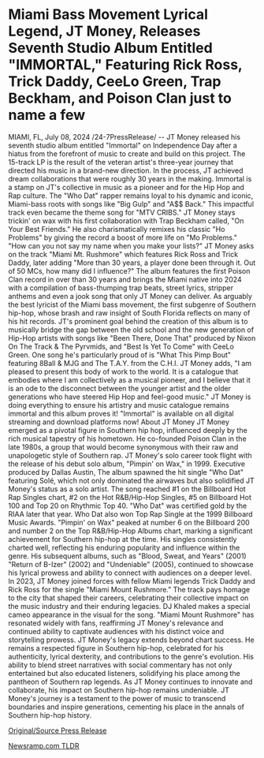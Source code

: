 # Miami Bass Movement Lyrical Legend, JT Money, Releases Seventh Studio Album Entitled "IMMORTAL," Featuring Rick Ross, Trick Daddy, CeeLo Green, Trap Beckham, and Poison Clan just to name a few

MIAMI, FL, July 08, 2024 /24-7PressRelease/ -- JT Money released his seventh studio album entitled "Immortal" on Independence Day after a hiatus from the forefront of music to create and build on this project. The 15-track LP is the result of the veteran artist's three-year journey that directed his music in a brand-new direction. In the process, JT achieved dream collaborations that were roughly 30 years in the making. Immortal is a stamp on JT's collective in music as a pioneer and for the Hip Hop and Rap culture.   The "Who Dat" rapper remains loyal to his dynamic and iconic, Miami-bass roots with songs like "Big Gulp" and "A$$ Back." This impactful track even became the theme song for "MTV CRIBS." JT Money stays trickin' on wax with his first collaboration with Trap Beckham called, "On Your Best Friends." He also charismatically remixes his classic "Ho Problems" by giving the record a boost of more life on "Mo Problems."   "How can you not say my name when you make your lists?" JT Money asks on the track "Miami Mt. Rushmore" which features Rick Ross and Trick Daddy, later adding "More than 30 years, a player done been through it. Out of 50 MCs, how many did I influence?"  The album features the first Poison Clan record in over than 30 years and brings the Miami native into 2024 with a compilation of bass-thumping trap beats, street lyrics, stripper anthems and even a jook song that only JT Money can deliver. As arguably the best lyricist of the Miami bass movement, the first subgenre of Southern hip-hop, whose brash and raw insight of South Florida reflects on many of his hit records.  JT's prominent goal behind the creation of this album is to musically bridge the gap between the old school and the new generation of Hip-Hop artists with songs like "Been There, Done That" produced by Nixon On The Track & The Pyrvmids, and "Best Is Yet To Come" with CeeLo Green. One song he's particularly proud of is "What This Pimp Bout" featuring 8Ball & MJG and The T.A.Y. from the C.H.I. 	  JT Money adds, "I am pleased to present this body of work to the world. It is a catalogue that embodies where I am collectively as a musical pioneer, and I believe that it is an ode to the disconnect between the younger artist and the older generations who have steered Hip Hop and feel-good music."  JT Money is doing everything to ensure his artistry and music catalogue remains immortal and this album proves it!  "Immortal" is available on all digital streaming and download platforms now!  About JT Money  JT Money emerged as a pivotal figure in Southern hip hop, influenced deeply by the rich musical tapestry of his hometown. He co-founded Poison Clan in the late 1980s, a group that would become synonymous with their raw and unapologetic style of Southern rap.   JT Money's solo career took flight with the release of his debut solo album, "Pimpin' on Wax," in 1999. Executive produced by Dallas Austin, The album spawned the hit single "Who Dat" featuring Solé, which not only dominated the airwaves but also solidified JT Money's status as a solo artist. The song reached #1 on the Billboard Hot Rap Singles chart, #2 on the Hot R&B/Hip-Hop Singles, #5 on Billboard Hot 100 and Top 20 on Rhythmic Top 40. "Who Dat" was certified gold by the RIAA later that year. Who Dat also won Top Rap Single at the 1999 Billboard Music Awards. "Pimpin' on Wax" peaked at number 6 on the Billboard 200 and number 2 on the Top R&B/Hip-Hop Albums chart, marking a significant achievement for Southern hip-hop at the time. His singles consistently charted well, reflecting his enduring popularity and influence within the genre. His subsequent albums, such as "Blood, Sweat, and Years" (2001) "Return of B-Izer" (2002) and "Undeniable" (2005), continued to showcase his lyrical prowess and ability to connect with audiences on a deeper level.   In 2023, JT Money joined forces with fellow Miami legends Trick Daddy and Rick Ross for the single "Miami Mount Rushmore." The track pays homage to the city that shaped their careers, celebrating their collective impact on the music industry and their enduring legacies. DJ Khaled makes a special cameo appearance in the visual for the song. "Miami Mount Rushmore" has resonated widely with fans, reaffirming JT Money's relevance and continued ability to captivate audiences with his distinct voice and storytelling prowess. JT Money's legacy extends beyond chart success. He remains a respected figure in Southern hip-hop, celebrated for his authenticity, lyrical dexterity, and contributions to the genre's evolution. His ability to blend street narratives with social commentary has not only entertained but also educated listeners, solidifying his place among the pantheon of Southern rap legends. As JT Money continues to innovate and collaborate, his impact on Southern hip-hop remains undeniable. JT Money's journey is a testament to the power of music to transcend boundaries and inspire generations, cementing his place in the annals of Southern hip-hop history. 

[Original/Source Press Release](https://www.24-7pressrelease.com/press-release/512308/miami-bass-movement-lyrical-legend-jt-money-releases-seventh-studio-album-entitled-immortal-featuring-rick-ross-trick-daddy-ceelo-green-trap-beckham-and-poison-clan-just-to-name-a-few) 

[Newsramp.com TLDR](https://newsramp.com/None) 